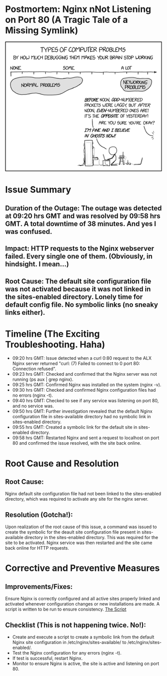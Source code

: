 # Postmortem: Nginx nNot Listening on Port 80 (A Tragic Tale of a Missing Symlink)

![devops-debugging-headaches](image-asset.png)

# Issue Summary
## Duration of the Outage: The outage was detected at 09:20 hrs GMT and was resolved by 09:58 hrs GMT. A total downtime of 38 minutes. And yes I was confused.

## Impact: HTTP requests to the Nginx webserver failed. Every single one of them. (Obviously, in hindsight. I mean...)

## Root Cause: The default site configuration file was not activated because it was not linked in the sites-enabled directory. Lonely time for default config file. No symbolic links (no sneaky links either).

# Timeline (The Exciting Troubleshooting. Haha)
- 09:20 hrs GMT: Issue detected when a curl 0:80 request to the ALX Nginx server returned "curl: (7) Failed to connect to 0 port 80: Connection refused".
- 09:23 hrs GMT: Checked and confirmed that the Nginx server was not running (ps aux | grep nginx).
- 09:25 hrs GMT: Confirmed Nginx was installed on the system (nginx -v).
- 09:30 hrs GMT: Checked and confirmed Nginx configuration files had no errors (nginx -t).
- 09:40 hrs GMT: Checked to see if any service was listening on port 80, and no service was.
- 09:50 hrs GMT: Further investigation revealed that the default Nginx configuration file in sites-available directory had no symbolic link in sites-enabled directory.
- 09:55 hrs GMT: Created a symbolic link for the default site in sites-enabled directory.
- 09:58 hrs GMT: Restarted Nginx and sent a request to localhost on port 80 and confirmed the issue resolved, with the site back online. 

# Root Cause and Resolution
## Root Cause:
Nginx default site configuration file had not been linked to the sites-enabled directory, which was required to activate any site for the nginx server.

## Resolution (Gotcha!):
Upon realization of the root cause of this issue, a command was issued to create the symbolic for the deault site configuration file present in sites-available directory in the sites-enabled directory. This was required for the site to be activated. Nginx service was then restarted and the site came back online for HTTP requests.

# Corrective and Preventive Measures
## Improvements/Fixes:
Ensure Nginx is correctly configured and all active sites properly linked and activated whenever configuration changes or new installations are made. A script is written to be run to ensure consistency.
[The Script](postmortem_fix)

## Checklist (This is not happening twice. No!):
- Create and execute a script to create a symbolic link from the default Nginx site configuration in /etc/nginx/sites-available/ to /etc/nginx/sites-enabled/.
- Test the Nginx configuration for any errors (nginx -t).
- If test is successful, restart Nginx.
- Monitor to ensure Nginx is active, the site is active and listening on port 80. 
